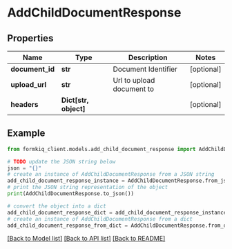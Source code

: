 # AddChildDocumentResponse


## Properties

Name | Type | Description | Notes
------------ | ------------- | ------------- | -------------
**document_id** | **str** | Document Identifier | [optional] 
**upload_url** | **str** | Url to upload document to | [optional] 
**headers** | **Dict[str, object]** |  | [optional] 

## Example

```python
from formkiq_client.models.add_child_document_response import AddChildDocumentResponse

# TODO update the JSON string below
json = "{}"
# create an instance of AddChildDocumentResponse from a JSON string
add_child_document_response_instance = AddChildDocumentResponse.from_json(json)
# print the JSON string representation of the object
print(AddChildDocumentResponse.to_json())

# convert the object into a dict
add_child_document_response_dict = add_child_document_response_instance.to_dict()
# create an instance of AddChildDocumentResponse from a dict
add_child_document_response_from_dict = AddChildDocumentResponse.from_dict(add_child_document_response_dict)
```
[[Back to Model list]](../README.md#documentation-for-models) [[Back to API list]](../README.md#documentation-for-api-endpoints) [[Back to README]](../README.md)


